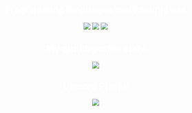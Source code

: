 <h2 align="center", style="color:white">Programming languages that i mainly use</h2>
<p align="center">
  <img src="https://img.shields.io/badge/-lua-090909?style=for-the-badge&logo=lua&logoColor=E9D54D">
  <img src="https://img.shields.io/badge/-html5-090909?style=for-the-badge&logo=HTML5&logoColor=6296CC">
  <img src="https://img.shields.io/badge/-css3-090909?style=for-the-badge&logo=css3&logoColor=6296CC">
</p>
<h2 align="center", style="color:white">My github profile stats</h2>
<p align="center">
    <img src="https://github-readme-stats.vercel.app/api?username=kqrl&count_private=true&show_icons=true&theme=radical">
</p>
<h2 align="center", style="color:white">Discord Profile</h2>
<p align="center">
        <img src="https://discord.c99.nl/widget/theme-4/353183726710292491.png"/>
</p>
